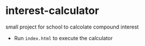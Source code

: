 # interest-calculator
small project for school to calcolate compound interest
* Run `index.html` to execute the calculator
